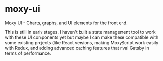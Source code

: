 # moxy-ui

Moxy UI - Charts, graphs, and UI elements for the front end.

This is still in early stages. I haven't built a state management tool to work with these UI components yet but maybe I can make these compatible with some existing projects (like React versions, making MoxyScript work easily with Redux, and adding advanced caching features that rival Gatsby in terms of performance.
